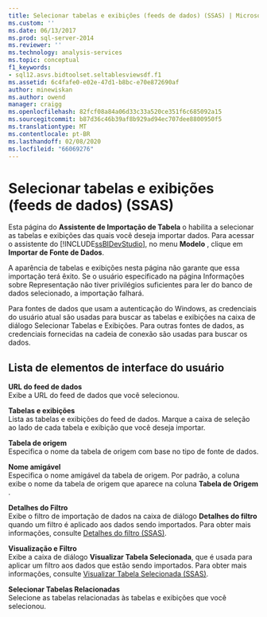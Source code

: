 ```yaml
---
title: Selecionar tabelas e exibições (feeds de dados) (SSAS) | Microsoft Docs
ms.custom: ''
ms.date: 06/13/2017
ms.prod: sql-server-2014
ms.reviewer: ''
ms.technology: analysis-services
ms.topic: conceptual
f1_keywords:
- sql12.asvs.bidtoolset.seltablesviewsdf.f1
ms.assetid: 6c4fafe0-e02e-47d1-b8bc-e70e872690af
author: minewiskan
ms.author: owend
manager: craigg
ms.openlocfilehash: 82fcf08a84a06d33c33a520ce351f6c685092a15
ms.sourcegitcommit: b87d36c46b39af8b929ad94ec707dee8800950f5
ms.translationtype: MT
ms.contentlocale: pt-BR
ms.lasthandoff: 02/08/2020
ms.locfileid: "66069276"
---
```

# <a name="select-tables-and-views-data-feeds-ssas"></a>Selecionar tabelas e exibições (feeds de dados) (SSAS)
  Esta página do **Assistente de Importação de Tabela** o habilita a selecionar as tabelas e exibições das quais você deseja importar dados. Para acessar o assistente do [!INCLUDE[ssBIDevStudio](../includes/ssbidevstudio-md.md)], no menu **Modelo** , clique em **Importar de Fonte de Dados**.  
  
 A aparência de tabelas e exibições nesta página não garante que essa importação terá êxito. Se o usuário especificado na página Informações sobre Representação não tiver privilégios suficientes para ler do banco de dados selecionado, a importação falhará.  
  
 Para fontes de dados que usam a autenticação do Windows, as credenciais do usuário atual são usadas para buscar as tabelas e exibições na caixa de diálogo Selecionar Tabelas e Exibições. Para outras fontes de dados, as credenciais fornecidas na cadeia de conexão são usadas para buscar os dados.  
  
## <a name="uielement-list"></a>Lista de elementos de interface do usuário  
 **URL do feed de dados**  
 Exibe a URL do feed de dados que você selecionou.  
  
 **Tabelas e exibições**  
 Lista as tabelas e exibições do feed de dados. Marque a caixa de seleção ao lado de cada tabela e exibição que você deseja importar.  
  
 **Tabela de origem**  
 Especifica o nome da tabela de origem com base no tipo de fonte de dados.  
  
 **Nome amigável**  
 Especifica o nome amigável da tabela de origem. Por padrão, a coluna exibe o nome da tabela de origem que aparece na coluna **Tabela de Origem** .  
  
 **Detalhes do Filtro**  
 Exibe o filtro de importação de dados na caixa de diálogo **Detalhes do filtro** quando um filtro é aplicado aos dados sendo importados. Para obter mais informações, consulte [Detalhes do filtro &#40;SSAS&#41;](filter-details-ssas.md).  
  
 **Visualização e Filtro**  
 Exibe a caixa de diálogo **Visualizar Tabela Selecionada**, que é usada para aplicar um filtro aos dados que estão sendo importados. Para obter mais informações, consulte [Visualizar Tabela Selecionada &#40;SSAS&#41;](preview-selected-table-ssas.md).  
  
 **Selecionar Tabelas Relacionadas**  
 Selecione as tabelas relacionadas às tabelas e exibições que você selecionou.  
  
  
